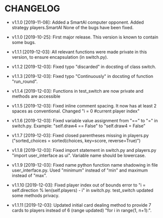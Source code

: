 # CHANGELOG

* v1.1.0 [2019-11-08]: Added a SmartAI computer opponent.
  Added strategy players.SmartAI
  None of the bugs have been fixed.

* v1.1.0 [2019-10-25]: First major release.
  This version is known to contain some bugs.

* v1.1.1 [2019-12-03]: All relevant functions were made private in this version, to ensure encapsulation
  (in switch.py).

* v1.1.2 [2019-12-03]: Fixed typo "discarded" in docsting of class switch.

* v1.1.3 [2019-12-03]: Fixed typo "Continuously" in docsting of function "run_round".

* v1.1.4 [2019-12-03]: Functions in test_switch are now private and methods are accessible

* v1.1.5 [2019-12-03]: Fixed inline comment spacing. It now has at least 2 spaces as conventional. Changed
"i = 0  #current player index" 

* v1.1.6 [2019-12-03]: Fixed variable value assignment from "==" to "=" in switch.py. Example:
"self.draw4 == False" to "self.draw4 = False"

* v1.1.7 [2019-12-03]: Fixed closed parentheses missing in players.py 
("sorted_choices = sorted(choices, key=score, reverse=True)")

* v1.1.8 [2019-12-03]: Fixed import statement in switch.py and players.py "import user_interface as ui". Variable
name should be lowercase. 

* v1.1.9 [2019-12-03]: Fixed name python function name shadowing in file user_interface.py. Used "minimum" instead of
"min" and maximum instead of "max".

* v1.1.10 [2019-12-03]: Fixed player index out of bounds error to "i = self.direction % len(self.players) - i" in
switch.py. test_switch updated some methods privacy.

* v1.1.11 [2019-12-03]: Updated initial card dealing method to provide 7 cards to players instead of 6 (range updated)
"for i in range(1, n+1):".




